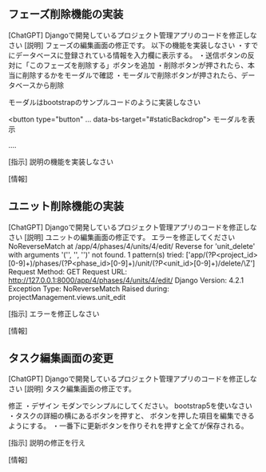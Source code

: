 ## フェーズ削除機能の実装
[ChatGPT]
Djangoで開発しているプロジェクト管理アプリのコードを修正しなさい
[説明]
フェーズの編集画面の修正です。
以下の機能を実装しなさい
・すでにデータベースに登録されている情報を入力欄に表示する。
・送信ボタンの反対に「このフェーズを削除する」ボタンを追加
・削除ボタンが押されたら、本当に削除するかをモーダルで確認
・モーダルで削除ボタンが押されたら、データベースから削除

モーダルはbootstrapのサンプルコードのように実装しなさい
<!-- モダルを表示するボタン -->
<button type="button" ... data-bs-target="#staticBackdrop">
  モーダルを表示
</button>

<!-- 表示されるモーダル -->
<div ... id="staticBackdrop" ....>
    ....
</div>

[指示]
説明の機能を実装しなさい

[情報]

## ユニット削除機能の実装
[ChatGPT]
Djangoで開発しているプロジェクト管理アプリのコードを修正しなさい
[説明]
ユニットの編集画面の修正です。
エラーを修正してください
NoReverseMatch at /app/4/phases/4/units/4/edit/
Reverse for 'unit_delete' with arguments '('', '', '')' not found. 1 pattern(s) tried: ['app/(?P<project_id>[0-9]+)/phases/(?P<phase_id>[0-9]+)/unit/(?P<unit_id>[0-9]+)/delete/\\Z']
Request Method:	GET
Request URL:	http://127.0.0.1:8000/app/4/phases/4/units/4/edit/
Django Version:	4.2.1
Exception Type:	NoReverseMatch
Raised during:	projectManagement.views.unit_edit

[指示]
エラーを修正しなさい

[情報]

## タスク編集画面の変更
[ChatGPT]
Djangoで開発しているプロジェクト管理アプリのコードを修正しなさい
[説明]
タスク編集画面の修正です。

修正
・デザイン
モダンでシンプルにしてください。
bootstrap5を使いなさい
・タスクの詳細の横にあるボタンを押すと、
ボタンを押した項目を編集できるようにする。
・一番下に更新ボタンを作りそれを押すと全てが保存される。

[指示]
説明の修正を行え

[情報]